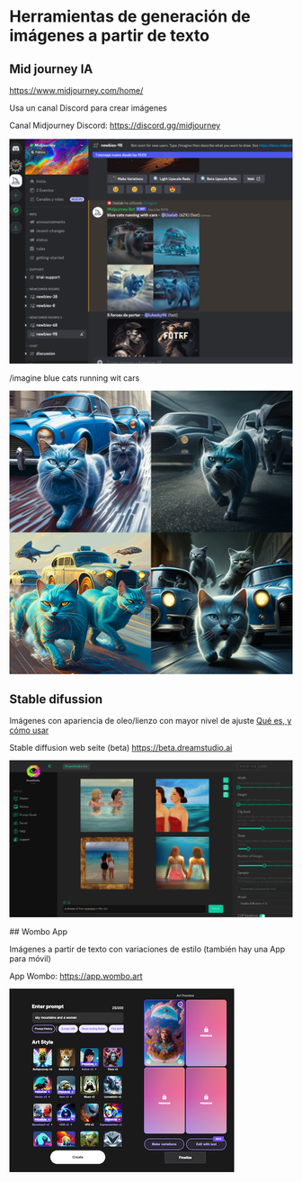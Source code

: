 

# Herramientas de generación de imágenes a partir de texto


## Mid journey IA 

https://www.midjourney.com/home/


Usa un canal Discord para crear imágenes

Canal Midjourney Discord: https://discord.gg/midjourney 

![dicordMidjourney](https://github.com/mgea/interart/blob/master/experiment_IA/discord_midjourney.png)


/imagine blue cats running wit cars 

![blue cats](https://github.com/mgea/interart/blob/master/experiment_IA/Usalab_blue_cats_runing_with_cars_fd1ef655-2fae-464a-ac5c-8d7825331639.png)



## Stable difussion 

Imágenes con apariencia de oleo/lienzo con mayor nivel de ajuste [Qué es, y cómo usar](https://www.xataka.com/basics/stable-diffusion-que-como-usarlo-para-crear-imagenes-inteligencia-artificial)


Stable diffusion web seite (beta) https://beta.dreamstudio.ai

![women](https://github.com/mgea/interart/blob/master/experiment_IA/stable_diffusion.png)



## Wombo App 

Imágenes a partir de texto con variaciones de estilo (también hay una App para móvil) 


App Wombo: https://app.wombo.art

![wombo](https://github.com/mgea/interart/blob/master/experiment_IA/wombo.png)


